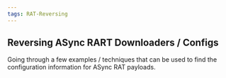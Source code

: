 ```yaml
---
tags: RAT-Reversing
---
```

## Reversing ASync RART Downloaders / Configs

Going through a few examples / techniques that can be used to find the configuration information for ASync RAT payloads.
